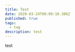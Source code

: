 ```yaml
---
title: Test
date: 2020-03-24T00:09:10.306Z
published: true
tags:
  - tag
description: test
---
```

test